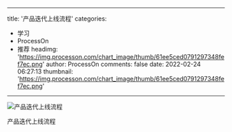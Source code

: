 
---
title: '产品迭代上线流程'
categories: 
 - 学习
 - ProcessOn
 - 推荐
headimg: 'https://img.processon.com/chart_image/thumb/61ee5ced0791297348fef7ec.png'
author: ProcessOn
comments: false
date: 2022-02-24 06:27:13
thumbnail: 'https://img.processon.com/chart_image/thumb/61ee5ced0791297348fef7ec.png'
---

<div>   
<img class="thumb" alt="产品迭代上线流程" src="https://img.processon.com/chart_image/thumb/61ee5ced0791297348fef7ec.png" referrerpolicy="no-referrer">
<p>产品迭代上线流程</p>  
</div>
            